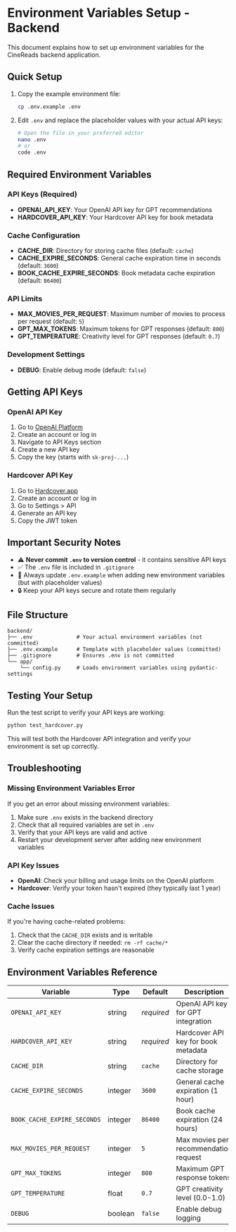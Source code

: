 # Environment Variables Setup - Backend

This document explains how to set up environment variables for the CineReads backend application.

## Quick Setup

1. Copy the example environment file:
   ```bash
   cp .env.example .env
   ```

2. Edit `.env` and replace the placeholder values with your actual API keys:
   ```bash
   # Open the file in your preferred editor
   nano .env
   # or
   code .env
   ```

## Required Environment Variables

### API Keys (Required)

- **OPENAI_API_KEY**: Your OpenAI API key for GPT recommendations
- **HARDCOVER_API_KEY**: Your Hardcover API key for book metadata

### Cache Configuration

- **CACHE_DIR**: Directory for storing cache files (default: `cache`)
- **CACHE_EXPIRE_SECONDS**: General cache expiration time in seconds (default: `3600`)
- **BOOK_CACHE_EXPIRE_SECONDS**: Book metadata cache expiration (default: `86400`)

### API Limits

- **MAX_MOVIES_PER_REQUEST**: Maximum number of movies to process per request (default: `5`)
- **GPT_MAX_TOKENS**: Maximum tokens for GPT responses (default: `800`)
- **GPT_TEMPERATURE**: Creativity level for GPT responses (default: `0.7`)

### Development Settings

- **DEBUG**: Enable debug mode (default: `false`)

## Getting API Keys

### OpenAI API Key

1. Go to [OpenAI Platform](https://platform.openai.com/)
2. Create an account or log in
3. Navigate to API Keys section
4. Create a new API key
5. Copy the key (starts with `sk-proj-...`)

### Hardcover API Key

1. Go to [Hardcover.app](https://hardcover.app/)
2. Create an account or log in
3. Go to Settings > API
4. Generate an API key
5. Copy the JWT token

## Important Security Notes

- ⚠️ **Never commit `.env` to version control** - it contains sensitive API keys
- ✅ The `.env` file is included in `.gitignore`
- 📝 Always update `.env.example` when adding new environment variables (but with placeholder values)
- 🔒 Keep your API keys secure and rotate them regularly

## File Structure

```
backend/
├── .env              # Your actual environment variables (not committed)
├── .env.example      # Template with placeholder values (committed)
├── .gitignore        # Ensures .env is not committed
└── app/
    └── config.py     # Loads environment variables using pydantic-settings
```

## Testing Your Setup

Run the test script to verify your API keys are working:

```bash
python test_hardcover.py
```

This will test both the Hardcover API integration and verify your environment is set up correctly.

## Troubleshooting

### Missing Environment Variables Error

If you get an error about missing environment variables:

1. Make sure `.env` exists in the backend directory
2. Check that all required variables are set in `.env`
3. Verify that your API keys are valid and active
4. Restart your development server after adding new environment variables

### API Key Issues

- **OpenAI**: Check your billing and usage limits on the OpenAI platform
- **Hardcover**: Verify your token hasn't expired (they typically last 1 year)

### Cache Issues

If you're having cache-related problems:

1. Check that the `CACHE_DIR` exists and is writable
2. Clear the cache directory if needed: `rm -rf cache/*`
3. Verify cache expiration settings are reasonable

## Environment Variables Reference

| Variable | Type | Default | Description |
|----------|------|---------|-------------|
| `OPENAI_API_KEY` | string | *required* | OpenAI API key for GPT integration |
| `HARDCOVER_API_KEY` | string | *required* | Hardcover API key for book metadata |
| `CACHE_DIR` | string | `cache` | Directory for cache storage |
| `CACHE_EXPIRE_SECONDS` | integer | `3600` | General cache expiration (1 hour) |
| `BOOK_CACHE_EXPIRE_SECONDS` | integer | `86400` | Book cache expiration (24 hours) |
| `MAX_MOVIES_PER_REQUEST` | integer | `5` | Max movies per recommendation request |
| `GPT_MAX_TOKENS` | integer | `800` | Maximum GPT response tokens |
| `GPT_TEMPERATURE` | float | `0.7` | GPT creativity level (0.0-1.0) |
| `DEBUG` | boolean | `false` | Enable debug logging |
